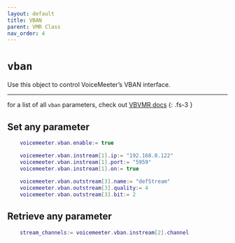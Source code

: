 ```yaml
---
layout: default
title: VBAN
parent: VMR Class
nav_order: 4
---
```

# `vban`

Use this object to control VoiceMeeter’s VBAN interface.

---
for a list of all `vban` parameters, check out [VBVMR docs](http://download.vb-audio.com/Download_CABLE/VoicemeeterRemoteAPI.pdf#page=16)
{: .fs-3 }

## Set any parameter

```lua
    voicemeeter.vban.enable:= true

    voicemeeter.vban.instream[1].ip:= "192.168.0.122"
    voicemeeter.vban.instream[1].port:= "5959"
    voicemeeter.vban.instream[1].on:= true
    
    voicemeeter.vban.outstream[3].name:= "defStream"
    voicemeeter.vban.outstream[3].quality:= 4
    voicemeeter.vban.outstream[3].bit:= 2
```

## Retrieve any parameter
```lua
    stream_channels:= voicemeeter.vban.instream[2].channel
```

